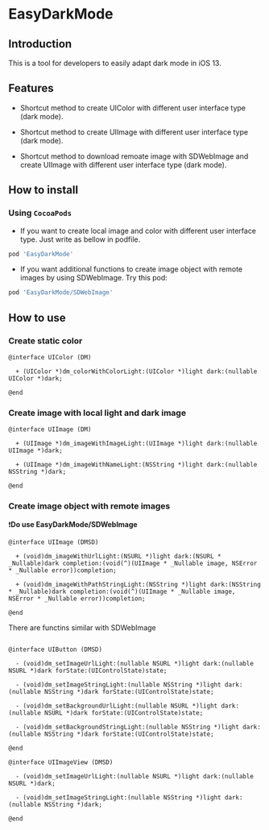 # EasyDarkMode

## Introduction

This is a tool for developers to easily adapt dark mode in iOS 13.

## Features

* Shortcut method to create UIColor with different user interface type (dark mode).

* Shortcut method to create UIImage with different user interface type (dark mode).

* Shortcut method to download remoate image with SDWebImage and create UIImage with different user interface type (dark mode).

## How to install

### Using `CocoaPods`

* If you want to create local image and color with different user interface type. Just write as bellow in podfile.

``` Ruby
pod 'EasyDarkMode'
```

* If you want additional functions to create image object with remote images by using SDWebImage. Try this pod:

``` Ruby
pod 'EasyDarkMode/SDWebImage'
```

## How to use

### Create static color

``` ObjC
@interface UIColor (DM)

  + (UIColor *)dm_colorWithColorLight:(UIColor *)light dark:(nullable UIColor *)dark;

@end
```

### Create image with local light and dark image

``` ObjC
@interface UIImage (DM)

  + (UIImage *)dm_imageWithImageLight:(UIImage *)light dark:(nullable UIImage *)dark;

  + (UIImage *)dm_imageWithNameLight:(NSString *)light dark:(nullable NSString *)dark;

@end
```

### Create image object with remote images

❗️**Do use EasyDarkMode/SDWebImage**

``` Objc
@interface UIImage (DMSD)

  + (void)dm_imageWithUrlLight:(NSURL *)light dark:(NSURL * _Nullable)dark completion:(void(^)(UIImage * _Nullable image, NSError * _Nullable error))completion;

  + (void)dm_imageWithPathStringLight:(NSString *)light dark:(NSString * _Nullable)dark completion:(void(^)(UIImage * _Nullable image, NSError * _Nullable error))completion;

@end
```

There are functins similar with SDWebImage

``` ObjC

@interface UIButton (DMSD)

  - (void)dm_setImageUrlLight:(nullable NSURL *)light dark:(nullable NSURL *)dark forState:(UIControlState)state;

  - (void)dm_setImageStringLight:(nullable NSString *)light dark:(nullable NSString *)dark forState:(UIControlState)state;

  - (void)dm_setBackgroundUrlLight:(nullable NSURL *)light dark:(nullable NSURL *)dark forState:(UIControlState)state;

  - (void)dm_setBackgroundStringLight:(nullable NSString *)light dark:(nullable NSString *)dark forState:(UIControlState)state;

@end

@interface UIImageView (DMSD)

  - (void)dm_setImageUrlLight:(nullable NSURL *)light dark:(nullable NSURL *)dark;

  - (void)dm_setImageStringLight:(nullable NSString *)light dark:(nullable NSString *)dark;

@end

```